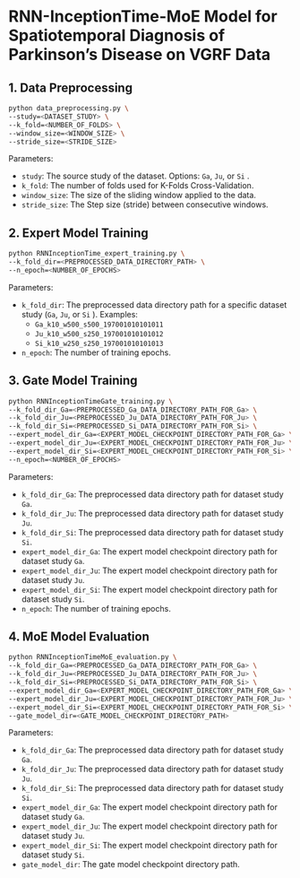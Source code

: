# RNN-InceptionTime-MoE Model for Spatiotemporal Diagnosis of Parkinson’s Disease on VGRF Data

## 1. Data Preprocessing
```bash
python data_preprocessing.py \
--study=<DATASET_STUDY> \
--k_fold=<NUMBER_OF_FOLDS> \
--window_size=<WINDOW_SIZE> \
--stride_size=<STRIDE_SIZE>
```
Parameters:
- `study`: The source study of the dataset. Options: `Ga`, `Ju`, or `Si` .
- `k_fold`: The number of folds used for K-Folds Cross-Validation.
- `window_size`: The size of the sliding window applied to the data.
- `stride_size`: The Step size (stride) between consecutive windows.

## 2. Expert Model Training
```bash
python RNNInceptionTime_expert_training.py \
--k_fold_dir=<PREPROCESSED_DATA_DIRECTORY_PATH> \
--n_epoch=<NUMBER_OF_EPOCHS>
```
Parameters:
- `k_fold_dir`: The preprocessed data directory path for a specific dataset study (`Ga`, `Ju`, or `Si` ). Examples:
  - `Ga_k10_w500_s500_197001010101011`
  - `Ju_k10_w500_s250_197001010101012`
  - `Si_k10_w250_s250_197001010101013`
- `n_epoch`: The number of training epochs.

## 3. Gate Model Training
```bash
python RNNInceptionTimeGate_training.py \
--k_fold_dir_Ga=<PREPROCESSED_Ga_DATA_DIRECTORY_PATH_FOR_Ga> \
--k_fold_dir_Ju=<PREPROCESSED_Ju_DATA_DIRECTORY_PATH_FOR_Ju> \
--k_fold_dir_Si=<PREPROCESSED_Si_DATA_DIRECTORY_PATH_FOR_Si> \
--expert_model_dir_Ga=<EXPERT_MODEL_CHECKPOINT_DIRECTORY_PATH_FOR_Ga> \
--expert_model_dir_Ju=<EXPERT_MODEL_CHECKPOINT_DIRECTORY_PATH_FOR_Ju> \
--expert_model_dir_Si=<EXPERT_MODEL_CHECKPOINT_DIRECTORY_PATH_FOR_Si> \
--n_epoch=<NUMBER_OF_EPOCHS>
```
Parameters:
- `k_fold_dir_Ga`: The preprocessed data directory path for dataset study `Ga`.
- `k_fold_dir_Ju`: The preprocessed data directory path for dataset study `Ju`.
- `k_fold_dir_Si`: The preprocessed data directory path for dataset study `Si`.
- `expert_model_dir_Ga`: The expert model checkpoint directory path for dataset study `Ga`.
- `expert_model_dir_Ju`: The expert model checkpoint directory path for dataset study `Ju`.
- `expert_model_dir_Si`: The expert model checkpoint directory path for dataset study `Si`.
- `n_epoch`: The number of training epochs.

## 4. MoE Model Evaluation
```bash
python RNNInceptionTimeMoE_evaluation.py \
--k_fold_dir_Ga=<PREPROCESSED_Ga_DATA_DIRECTORY_PATH_FOR_Ga> \
--k_fold_dir_Ju=<PREPROCESSED_Ju_DATA_DIRECTORY_PATH_FOR_Ju> \
--k_fold_dir_Si=<PREPROCESSED_Si_DATA_DIRECTORY_PATH_FOR_Si> \
--expert_model_dir_Ga=<EXPERT_MODEL_CHECKPOINT_DIRECTORY_PATH_FOR_Ga> \
--expert_model_dir_Ju=<EXPERT_MODEL_CHECKPOINT_DIRECTORY_PATH_FOR_Ju> \
--expert_model_dir_Si=<EXPERT_MODEL_CHECKPOINT_DIRECTORY_PATH_FOR_Si> \
--gate_model_dir=<GATE_MODEL_CHECKPOINT_DIRECTORY_PATH>
```
Parameters:
- `k_fold_dir_Ga`: The preprocessed data directory path for dataset study `Ga`.
- `k_fold_dir_Ju`: The preprocessed data directory path for dataset study `Ju`.
- `k_fold_dir_Si`: The preprocessed data directory path for dataset study `Si`.
- `expert_model_dir_Ga`: The expert model checkpoint directory path for dataset study `Ga`.
- `expert_model_dir_Ju`: The expert model checkpoint directory path for dataset study `Ju`.
- `expert_model_dir_Si`: The expert model checkpoint directory path for dataset study `Si`.
- `gate_model_dir`: The gate model checkpoint directory path.
